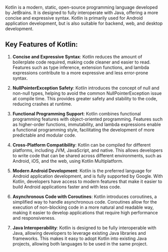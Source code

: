 Kotlin is a modern, static, open-source programming language developed by JetBrains. It is designed to fully interoperate with Java, offering a more concise and expressive syntax. Kotlin is primarily used for Android application development, but is also suitable for backend, web, and desktop development.

## Key Features of Kotlin:

1. **Concise and Expressive Syntax**: Kotlin reduces the amount of boilerplate code required, making code cleaner and easier to read. Features such as type inference, extension functions, and lambda expressions contribute to a more expressive and less error-prone syntax.

2. **NullPointerException Safety**: Kotlin introduces the concept of null and non-null types, helping to avoid the common NullPointerException issue at compile time. This provides greater safety and stability to the code, reducing crashes at runtime.

3. **Functional Programming Support**: Kotlin combines functional programming features with object-oriented programming. Features such as higher-order functions, immutability, and lambda expressions enable a functional programming style, facilitating the development of more predictable and modular code.

4. **Cross-Platform Compatibility**: Kotlin can be compiled for different platforms, including JVM, JavaScript, and native. This allows developers to write code that can be shared across different environments, such as Android, iOS, and the web, using Kotlin Multiplatform.

5. **Modern Android Development**: Kotlin is the preferred language for Android application development, and is fully supported by Google. With Kotlin, developers have access to modern features that make it easier to build Android applications faster and with less code.

6. **Asynchronous Code with Coroutines**: Kotlin introduces coroutines, a simplified way to handle asynchronous code. Coroutines allow for the execution of non-blocking code in a more natural and readable way, making it easier to develop applications that require high performance and responsiveness.

7. **Java Interoperability**: Kotlin is designed to be fully interoperable with Java, allowing developers to leverage existing Java libraries and frameworks. This makes it easy to adopt Kotlin into existing Java projects, allowing both languages ​​to be used in the same project.